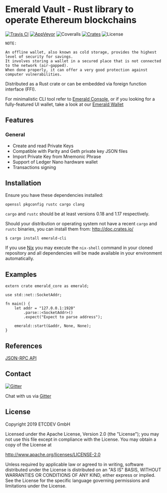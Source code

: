 # Emerald Vault - Rust library to operate Ethereum blockchains

[![Travis CI](https://travis-ci.org/emeraldpay/emerald-vault.svg?branch=master)](https://travis-ci.org/emeraldpay/emerald-vault)
[![AppVeyor](https://ci.appveyor.com/api/projects/status/hrwgqidx0qdvclbo?svg=true)](https://ci.appveyor.com/project/emeraldpay/emerald-vault)
![Coveralls](https://coveralls.io/repos/github/emeraldpay/emerald-rs/badge.svg)
[![Crates](https://img.shields.io/crates/v/emerald-vault-core.svg?style=flat-square)](https://crates.io/crates/emerald-vault-core)
![License](https://img.shields.io/badge/License-Apache%202.0-blue.svg?style=flat-square&maxAge=2592000)


```
NOTE:

An offline wallet, also known as cold storage, provides the highest level of security for savings.
It involves storing a wallet in a secured place that is not connected to the network (air-gapped).
When done properly, it can offer a very good protection against computer vulnerabilities.
```

Distributed as a Rust crate or can be embedded via foreign function interface (FFI).

For minimalistic CLI tool refer to [Emerald Console](emerald-console/), or 
if you looking for a fully-featured UI wallet, take a look at our [Emerald Wallet](https://emeraldwallet.io)


## Features

### General

* Create and read Private Keys
* Compatible with Parity and Geth private key JSON files
* Import Private Key from Mnemonic Phrase
* Support of Ledger Nano hardware wallet 
* Transactions signing

## Installation

Ensure you have these dependencies installed:

```
openssl pkgconfig rustc cargo clang
```

`cargo` and `rustc` should be at least versions 0.18 and 1.17 respectively.

Should your distribution or operating system not have a recent `cargo` and `rustc` binaries, you can install them from: http://doc.crates.io/

```
$ cargo install emerald-cli
```

If you use [Nix](http://nixos.org/nix) you may execute the `nix-shell` command in your cloned repository and all dependencies will be made available in your environment automatically.

## Examples

```
extern crate emerald_core as emerald;

use std::net::SocketAddr;

fn main() {
    let addr = "127.0.0.1:1920"
        .parse::<SocketAddr>()
        .expect("Expect to parse address");

    emerald::start(&addr, None, None);
}
```

## References

 [JSON-RPC API](docs/api.md)
 
## Contact

[![Gitter](https://badges.gitter.im/emeraldpay/community.svg?style=flat-square)](https://gitter.im/emeraldpay/community?utm_source=badge&utm_medium=badge&utm_campaign=pr-badge)

Chat with us via [Gitter](https://gitter.im/emeraldpay/community)

## License

Copyright 2019 ETCDEV GmbH

Licensed under the Apache License, Version 2.0 (the "License");
you may not use this file except in compliance with the License.
You may obtain a copy of the License at

http://www.apache.org/licenses/LICENSE-2.0

Unless required by applicable law or agreed to in writing, software
distributed under the License is distributed on an "AS IS" BASIS,
WITHOUT WARRANTIES OR CONDITIONS OF ANY KIND, either express or implied.
See the License for the specific language governing permissions and
limitations under the License.

